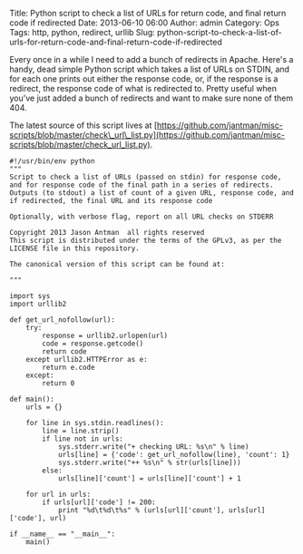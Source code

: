 Title: Python script to check a list of URLs for return code, and final return code if redirected
Date: 2013-06-10 06:00
Author: admin
Category: Ops
Tags: http, python, redirect, urllib
Slug: python-script-to-check-a-list-of-urls-for-return-code-and-final-return-code-if-redirected

Every once in a while I need to add a bunch of redirects in Apache.
Here's a handy, dead simple Python script which takes a list of URLs on
STDIN, and for each one prints out either the response code, or, if the
response is a redirect, the response code of what is redirected to.
Pretty useful when you've just added a bunch of redirects and want to
make sure none of them 404.

The latest source of this script lives at
[https://github.com/jantman/misc-scripts/blob/master/check\_url\_list.py](https://github.com/jantman/misc-scripts/blob/master/check_url_list.py).

~~~~{.python}
#!/usr/bin/env python
"""
Script to check a list of URLs (passed on stdin) for response code, and for response code of the final path in a series of redirects.
Outputs (to stdout) a list of count of a given URL, response code, and if redirected, the final URL and its response code

Optionally, with verbose flag, report on all URL checks on STDERR

Copyright 2013 Jason Antman  all rights reserved
This script is distributed under the terms of the GPLv3, as per the
LICENSE file in this repository.

The canonical version of this script can be found at:

"""

import sys
import urllib2

def get_url_nofollow(url):
    try:
        response = urllib2.urlopen(url)
        code = response.getcode()
        return code
    except urllib2.HTTPError as e:
        return e.code
    except:
        return 0

def main():
    urls = {}

    for line in sys.stdin.readlines():
        line = line.strip()
        if line not in urls:
            sys.stderr.write("+ checking URL: %s\n" % line)
            urls[line] = {'code': get_url_nofollow(line), 'count': 1}
            sys.stderr.write("++ %s\n" % str(urls[line]))
        else:
            urls[line]['count'] = urls[line]['count'] + 1

    for url in urls:
        if urls[url]['code'] != 200:
            print "%d\t%d\t%s" % (urls[url]['count'], urls[url]['code'], url)

if __name__ == "__main__":
    main()
~~~~
